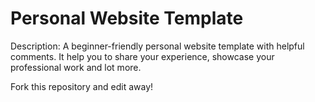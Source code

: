 # Personal Website Template

Description: A beginner-friendly personal website template with helpful comments.
It help you to share your experience, showcase your professional work and lot more.



Fork this repository and edit away!
